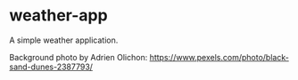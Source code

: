 # weather-app
A simple weather application.

Background photo by Adrien Olichon: https://www.pexels.com/photo/black-sand-dunes-2387793/